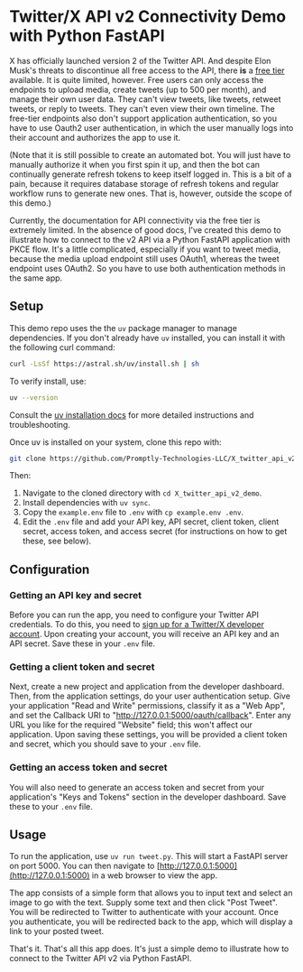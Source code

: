 # Twitter/X API v2 Connectivity Demo with Python FastAPI

X has officially launched version 2 of the Twitter API. And despite Elon Musk's threats to discontinue all free access to the API, there **is** a [free tier](https://developer.twitter.com/en/docs/twitter-api/getting-started/about-twitter-api) available. It is quite limited, however. Free users can only access the endpoints to upload media, create tweets (up to 500 per month), and manage their own user data. They can't view tweets, like tweets, retweet tweets, or reply to tweets. They can't even view their own timeline. The free-tier endpoints also don't support application authentication, so you have to use Oauth2 user authentication, in which the user manually logs into their account and authorizes the app to use it.

(Note that it is still possible to create an automated bot. You will just have to manually authorize it when you first spin it up, and then the bot can continually generate refresh tokens to keep itself logged in. This is a bit of a pain, because it requires database storage of refresh tokens and regular workflow runs to generate new ones. That is, however, outside the scope of this demo.)

Currently, the documentation for API connectivity via the free tier is extremely limited. In the absence of good docs, I've created this demo to illustrate how to connect to the v2 API via a Python FastAPI application with PKCE flow. It's a little complicated, especially if you want to tweet media, because the media upload endpoint still uses OAuth1, whereas the tweet endpoint uses OAuth2. So you have to use both authentication methods in the same app.

## Setup

This demo repo uses the the `uv` package manager to manage dependencies. If you don't already have `uv` installed, you can install it with the following curl command:

```bash
curl -LsSf https://astral.sh/uv/install.sh | sh
```

To verify install, use:

```bash
uv --version
```

Consult the [uv installation docs](https://astral.sh/uv/) for more detailed instructions and troubleshooting.

Once uv is installed on your system, clone this repo with:

```bash
git clone https://github.com/Promptly-Technologies-LLC/X_twitter_api_v2_demo
```

Then:

1. Navigate to the cloned directory with `cd X_twitter_api_v2_demo`.
2. Install dependencies with `uv sync`.
3. Copy the `example.env` file to `.env` with `cp example.env .env`.
4. Edit the `.env` file and add your API key, API secret, client token, client secret, access token, and access secret (for instructions on how to get these, see below).

## Configuration

### Getting an API key and secret

Before you can run the app, you need to configure your Twitter API credentials. To do this, you need to [sign up for a Twitter/X developer account](https://developer.twitter.com/). Upon creating your account, you will receive an API key and an API secret. Save these in your `.env` file. 

### Getting a client token and secret

Next, create a new project and application from the developer dashboard. Then, from the application settings, do your user authentication setup. Give your application "Read and Write" permissions, classify it as a "Web App", and set the Callback URI to "http://127.0.0.1:5000/oauth/callback". Enter any URL you like for the required "Website" field; this won't affect our application. Upon saving these settings, you will be provided a client token and secret, which you should save to your `.env` file.

### Getting an access token and secret

You will also need to generate an access token and secret from your application's "Keys and Tokens" section in the developer dashboard. Save these to your `.env` file.

## Usage

To run the application, use `uv run tweet.py`. This will start a FastAPI server on port 5000. You can then navigate to [http://127.0.0.1:5000](http://127.0.0.1:5000) in a web browser to view the app.

The app consists of a simple form that allows you to input text and select an image to go with the text. Supply some text and then click "Post Tweet". You will be redirected to Twitter to authenticate with your account. Once you authenticate, you will be redirected back to the app, which will display a link to your posted tweet.

That's it. That's all this app does. It's just a simple demo to illustrate how to connect to the Twitter API v2 via Python FastAPI.
